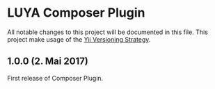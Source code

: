 LUYA Composer Plugin
===

All notable changes to this project will be documented in this file. This project make usage of the [Yii Versioning Strategy](https://github.com/yiisoft/yii2/blob/master/docs/internals/versions.md).

1.0.0 (2. Mai 2017)
----------------------

First release of Composer Plugin.